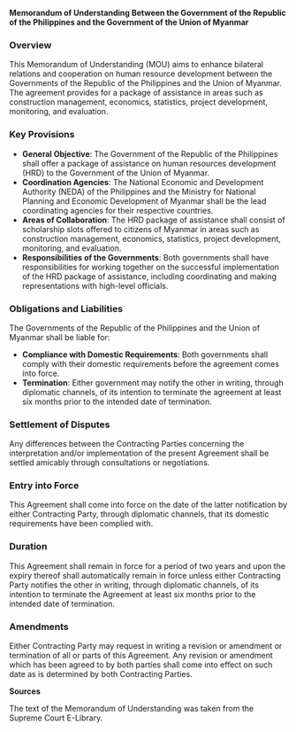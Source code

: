 **Memorandum of Understanding Between the Government of the Republic of the Philippines and the Government of the Union of Myanmar**

### Overview

This Memorandum of Understanding (MOU) aims to enhance bilateral relations and cooperation on human resource development between the Governments of the Republic of the Philippines and the Union of Myanmar. The agreement provides for a package of assistance in areas such as construction management, economics, statistics, project development, monitoring, and evaluation.

### Key Provisions

*   **General Objective**: The Government of the Republic of the Philippines shall offer a package of assistance on human resources development (HRD) to the Government of the Union of Myanmar.
*   **Coordination Agencies**: The National Economic and Development Authority (NEDA) of the Philippines and the Ministry for National Planning and Economic Development of Myanmar shall be the lead coordinating agencies for their respective countries.
*   **Areas of Collaboration**: The HRD package of assistance shall consist of scholarship slots offered to citizens of Myanmar in areas such as construction management, economics, statistics, project development, monitoring, and evaluation.
*   **Responsibilities of the Governments**: Both governments shall have responsibilities for working together on the successful implementation of the HRD package of assistance, including coordinating and making representations with high-level officials.

### Obligations and Liabilities

The Governments of the Republic of the Philippines and the Union of Myanmar shall be liable for:

*   **Compliance with Domestic Requirements**: Both governments shall comply with their domestic requirements before the agreement comes into force.
*   **Termination**: Either government may notify the other in writing, through diplomatic channels, of its intention to terminate the agreement at least six months prior to the intended date of termination.

### Settlement of Disputes

Any differences between the Contracting Parties concerning the interpretation and/or implementation of the present Agreement shall be settled amicably through consultations or negotiations.

### Entry into Force

This Agreement shall come into force on the date of the latter notification by either Contracting Party, through diplomatic channels, that its domestic requirements have been complied with.

### Duration

This Agreement shall remain in force for a period of two years and upon the expiry thereof shall automatically remain in force unless either Contracting Party notifies the other in writing, through diplomatic channels, of its intention to terminate the Agreement at least six months prior to the intended date of termination.

### Amendments

Either Contracting Party may request in writing a revision or amendment or termination of all or parts of this Agreement. Any revision or amendment which has been agreed to by both parties shall come into effect on such date as is determined by both Contracting Parties.

**Sources**

The text of the Memorandum of Understanding was taken from the Supreme Court E-Library.